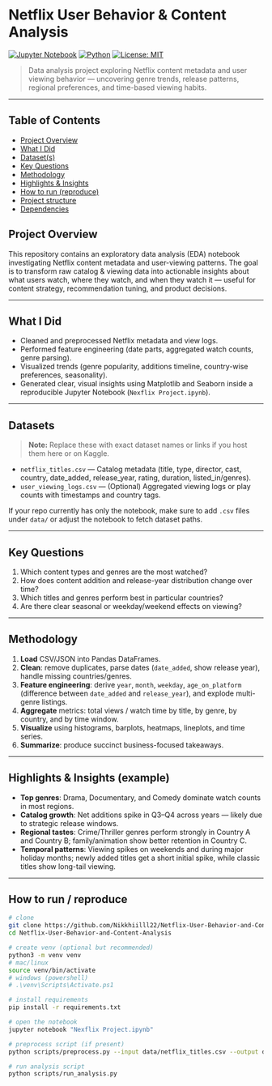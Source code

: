 # Netflix User Behavior & Content Analysis

[![Jupyter Notebook](https://img.shields.io/badge/notebook-Jupyter-orange)]()
[![Python](https://img.shields.io/badge/python-3.x-blue)]()
[![License: MIT](https://img.shields.io/badge/license-MIT-green)]()

> Data analysis project exploring Netflix content metadata and user viewing behavior — uncovering genre trends, release patterns, regional preferences, and time-based viewing habits.

---

## Table of Contents

- [Project Overview](#project-overview)  
- [What I Did](#what-i-did)  
- [Dataset(s)](#datasets)  
- [Key Questions](#key-questions)  
- [Methodology](#methodology)  
- [Highlights & Insights](#highlights--insights)  
- [How to run (reproduce)](#how-to-run-reproduce)  
- [Project structure](#project-structure)  
- [Dependencies](#dependencies)  

## Project Overview

This repository contains an exploratory data analysis (EDA) notebook investigating Netflix content metadata and user-viewing patterns. The goal is to transform raw catalog & viewing data into actionable insights about what users watch, where they watch, and when they watch it — useful for content strategy, recommendation tuning, and product decisions.

---

## What I Did

- Cleaned and preprocessed Netflix metadata and view logs.
- Performed feature engineering (date parts, aggregated watch counts, genre parsing).
- Visualized trends (genre popularity, additions timeline, country-wise preferences, seasonality).
- Generated clear, visual insights using Matplotlib and Seaborn inside a reproducible Jupyter Notebook (`Nexflix Project.ipynb`).

---

## Datasets

> **Note:** Replace these with exact dataset names or links if you host them here or on Kaggle.

- `netflix_titles.csv` — Catalog metadata (title, type, director, cast, country, date_added, release_year, rating, duration, listed_in/genres).
- `user_viewing_logs.csv` — (Optional) Aggregated viewing logs or play counts with timestamps and country tags.

If your repo currently has only the notebook, make sure to add `.csv` files under `data/` or adjust the notebook to fetch dataset paths.

---

## Key Questions

1. Which content types and genres are the most watched?  
2. How does content addition and release-year distribution change over time?  
3. Which titles and genres perform best in particular countries?  
4. Are there clear seasonal or weekday/weekend effects on viewing?

---

## Methodology

1. **Load** CSV/JSON into Pandas DataFrames.  
2. **Clean**: remove duplicates, parse dates (`date_added`, show release year), handle missing countries/genres.  
3. **Feature engineering**: derive `year`, `month`, `weekday`, `age_on_platform` (difference between `date_added` and `release_year`), and explode multi-genre listings.  
4. **Aggregate** metrics: total views / watch time by title, by genre, by country, and by time window.  
5. **Visualize** using histograms, barplots, heatmaps, lineplots, and time series.  
6. **Summarize**: produce succinct business-focused takeaways.

---

## Highlights & Insights (example)

- **Top genres**: Drama, Documentary, and Comedy dominate watch counts in most regions.  
- **Catalog growth**: Net additions spike in Q3–Q4 across years — likely due to strategic release windows.  
- **Regional tastes**: Crime/Thriller genres perform strongly in Country A and Country B; family/animation show better retention in Country C.  
- **Temporal patterns**: Viewing spikes on weekends and during major holiday months; newly added titles get a short initial spike, while classic titles show long-tail viewing.

---

## How to run / reproduce

```bash
# clone
git clone https://github.com/Nikkhiilll22/Netflix-User-Behavior-and-Content-Analysis.git
cd Netflix-User-Behavior-and-Content-Analysis

# create venv (optional but recommended)
python3 -m venv venv
# mac/linux
source venv/bin/activate
# windows (powershell)
# .\venv\Scripts\Activate.ps1

# install requirements
pip install -r requirements.txt

# open the notebook
jupyter notebook "Nexflix Project.ipynb"

# preprocess script (if present)
python scripts/preprocess.py --input data/netflix_titles.csv --output data/processed_titles.csv

# run analysis script
python scripts/run_analysis.py


